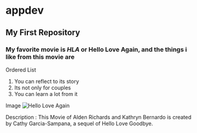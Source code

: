 # appdev
## My First Repository
### My favorite movie is *HLA* or Hello Love Again, and the things i like from this movie are
Ordered List
1. You can reflect to its story
2. Its not only for couples
3. You can learn a lot from it

Image ![Hello Love Again](hla.jpg)

Description : This Movie of Alden Richards and Kathryn Bernardo is created by Cathy Garcia-Sampana, a sequel of Hello Love Goodbye. 

